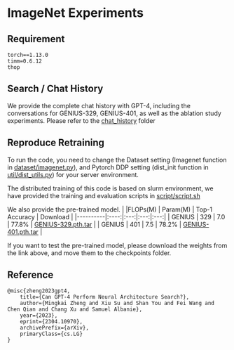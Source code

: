 # ImageNet Experiments

## Requirement
```
torch==1.13.0
timm=0.6.12
thop
```


## Search / Chat History
We provide the complete chat history with GPT-4, including the conversations for GENIUS-329, GENIUS-401, as well as the ablation study experiments. Please refer to the [chat_history](./chat_history) folder


## Reproduce Retraining
To run the code, you need to change the Dataset setting (Imagenet function in [dataset/imagenet.py](./dataset/imagenet.py)), and Pytorch DDP setting (dist_init function in  [util/dist_utils.py](./util/dist_utils.py)) for your server environment.

The distributed training of this code is based on slurm environment, we have provided the training and evaluation scripts in [script/script.sh](./script/script.sh)

We also provide the pre-trained model.
|          |FLOPs(M) | Param(M) | Top-1 Accuracy | Download  |
|----------|:----:|:---:|:---:|:---:|
|  GENIUS | 329 | 7.0 | 77.8% | [GENIUS-329.pth.tar](https://drive.google.com/file/d/1DbV27hWMq0aRl-SJ4vuphFduBQwr1RUr/view?usp=sharing) |
|  GENIUS | 401 | 7.5 | 78.2% | [GENIUS-401.pth.tar](https://drive.google.com/file/d/1R-qp6XlebgQji3UtbJ5yrc4UT2Bg3fJw/view?usp=sharing) |

If you want to test the pre-trained model, please download the weights from the link above, and move them to the checkpoints folder.


## Reference
```
@misc{zheng2023gpt4,
    title={Can GPT-4 Perform Neural Architecture Search?}, 
    author={Mingkai Zheng and Xiu Su and Shan You and Fei Wang and Chen Qian and Chang Xu and Samuel Albanie},
    year={2023},
    eprint={2304.10970},
    archivePrefix={arXiv},
    primaryClass={cs.LG}
}
```
